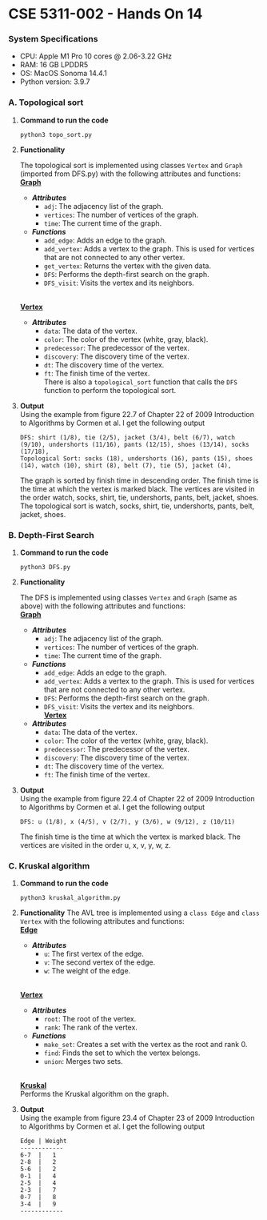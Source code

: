 # CSE 5311-002 - Hands On 14

### __System Specifications__
* CPU: Apple M1 Pro 10 cores @ 2.06-3.22 GHz
* RAM: 16 GB LPDDR5
* OS: MacOS Sonoma 14.4.1
* Python version: 3.9.7

### A. Topological sort

1. __Command to run the code__
    ```
    python3 topo_sort.py
    ```

2. __Functionality__

    The topological sort is implemented using classes `Vertex` and `Graph` (imported from DFS.py) with the following attributes and functions:
    <br /><u>**Graph**</u>
    * ***Attributes***
      * `adj`: The adjacency list of the graph.
      * `vertices`: The number of vertices of the graph.
      * `time`: The current time of the graph.
    * ***Functions***
      * `add_edge`: Adds an edge to the graph.
      * `add_vertex`: Adds a vertex to the graph. This is used for vertices that are not connected to any other vertex.
      * `get_vertex`: Returns the vertex with the given data.
      * `DFS`: Performs the depth-first search on the graph.
      * `DFS_visit`: Visits the vertex and its neighbors.
        
     <br /><u>**Vertex**</u>
    * ***Attributes***
      * `data`: The data of the vertex.
      * `color`: The color of the vertex (white, gray, black).
      * `predecessor`: The predecessor of the vertex.
      * `discovery`: The discovery time of the vertex.
      * `dt`: The discovery time of the vertex.
      * `ft`: The finish time of the vertex.
    <br />There is also a `topological_sort` function that calls the `DFS` function to perform the topological sort.
3. __Output__
   <br />Using the example from figure 22.7 of Chapter 22 of 2009 Introduction to Algorithms by Cormen et al. I get the following output

    ```
   DFS: shirt (1/8), tie (2/5), jacket (3/4), belt (6/7), watch (9/10), undershorts (11/16), pants (12/15), shoes (13/14), socks (17/18), 
   Topological Sort: socks (18), undershorts (16), pants (15), shoes (14), watch (10), shirt (8), belt (7), tie (5), jacket (4),
    ```
    The graph is sorted by finish time in descending order. The finish time is the time at which the vertex is marked black. The vertices are visited in the order watch, socks, shirt, tie, undershorts, pants, belt, jacket, shoes. The topological sort is watch, socks, shirt, tie, undershorts, pants, belt, jacket, shoes.

### B. Depth-First Search

1. __Command to run the code__
    ```
    python3 DFS.py
    ```
   
2. __Functionality__
    
    The DFS is implemented using classes `Vertex` and `Graph` (same as above) with the following attributes and functions:
    <br /><u>**Graph**</u>
    * ***Attributes***
      * `adj`: The adjacency list of the graph.
      * `vertices`: The number of vertices of the graph.
      * `time`: The current time of the graph.
    * ***Functions***
      * `add_edge`: Adds an edge to the graph.
      * `add_vertex`: Adds a vertex to the graph. This is used for vertices that are not connected to any other vertex.
      * `DFS`: Performs the depth-first search on the graph.
      * `DFS_visit`: Visits the vertex and its neighbors.
   <br /><u>**Vertex**</u>
    * ***Attributes***
      * `data`: The data of the vertex.
      * `color`: The color of the vertex (white, gray, black).
      * `predecessor`: The predecessor of the vertex.
      * `discovery`: The discovery time of the vertex.
      * `dt`: The discovery time of the vertex.
      * `ft`: The finish time of the vertex.
3. __Output__
    <br />Using the example from figure 22.4 of Chapter 22 of 2009 Introduction to Algorithms by Cormen et al. I get the following output

    ```
    DFS: u (1/8), x (4/5), v (2/7), y (3/6), w (9/12), z (10/11)
    ```
   The finish time is the time at which the vertex is marked black. The vertices are visited in the order u, x, v, y, w, z.


### C. Kruskal algorithm

1. __Command to run the code__
    ```
    python3 kruskal_algorithm.py
    ```
   
2. __Functionality__
    The AVL tree is implemented using a `class Edge` and `class Vertex` with the following attributes and functions:
    <br /><u>**Edge**</u>
    * ***Attributes***
         * `u`: The first vertex of the edge.
         * `v`: The second vertex of the edge.
         * `w`: The weight of the edge.
        
   <br /><u>**Vertex**</u>
    * ***Attributes***
      * `root`: The root of the vertex.
      * `rank`: The rank of the vertex.
   * ***Functions***
      * `make_set`: Creates a set with the vertex as the root and rank 0.
      * `find`: Finds the set to which the vertex belongs.
      * `union`: Merges two sets.
     
   <br /><u>**Kruskal**</u>
     <br />Performs the Kruskal algorithm on the graph.<br />
   
    
3. __Output__
    <br />Using the example from figure 23.4 of Chapter 23 of 2009 Introduction to Algorithms by Cormen et al. I get the following output

    ```
    Edge | Weight
   ------------
   6-7  |   1
   2-8  |   2
   5-6  |   2
   0-1  |   4
   2-5  |   4
   2-3  |   7
   0-7  |   8
   3-4  |   9
   ------------
    ```
